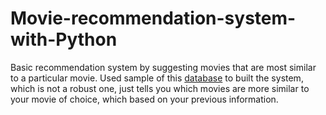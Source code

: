 # Movie-recommendation-system-with-Python
Basic recommendation system by suggesting movies that are most similar to a particular movie.
Used sample of this [database](https://grouplens.org/datasets/movielens/) to built the system, which is not a robust one, just tells you which movies are more similar to your movie of choice, which based on your previous information.
